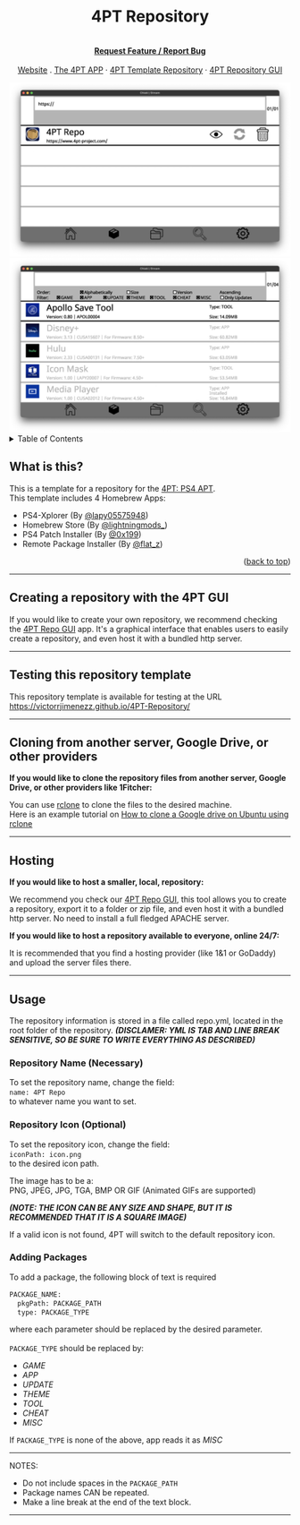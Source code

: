 <div id="top"></div>

<h1 align="center">4PT Repository</h1>

  <p align="center">
    <br />
    <a href="https://github.com/victorrjimenezz/4PT-Repository/issues"><strong>Request Feature / Report Bug</strong></a>
    <br />
    <br />
    <a href="https://www.4pt-project.com">Website</a>
    .
    <a href="https://github.com/victorrjimenezz/PS4-4PT">The 4PT APP</a>
    ·
    <a href="https://github.com/victorrjimenezz/4PT-Repository">4PT Template Repository</a>
    ·
    <a href="https://github.com/victorrjimenezz/4PT-REPO-GUI">4PT Repository GUI</a>
  </p>


<div align="center">
  <img src="screenshots/screenshot0.png" alt="Logo">
  <img src="screenshots/screenshot1.png" alt="Logo">
</div>


<!-- TABLE OF CONTENTS -->
<details>
  <summary>Table of Contents</summary>
  <ol>
    <li>
      <a href="#wit">What is this?</a>
    </li>
    <li><a href="#gui">Creating a repository with the 4PT GUI</a></li>
    <li><a href="#providers">Cloning from Providers</a></li>
    <li><a href="#server">Hosting</a></li>
    <li><a href="#usage">Usage</a>
    <ul>
    <li><a href="#repoName">Repository Name</a></li>
    <li><a href="#repoIcon">Repository Icon</a></li>
    <li><a href="#pkg">Adding Packages</a></li>
    </ul></li>
  </ol>
</details>

<div id="wit"></div>

## What is this?

This is a template for a repository for the <a href="https://github.com/victorrjimenezz/PS4-4PT">4PT: PS4 APT</a>.</br>
This template includes 4 Homebrew Apps: </br>
* PS4-Xplorer (By <a href="https://twitter.com/lapy05575948">@lapy05575948</a>)
* Homebrew Store (By <a href="https://twitter.com/lightningmods_">@lightningmods_</a>)
* PS4 Patch Installer (By <a href="https://twitter.com/0x199">@0x199</a>)
* Remote Package Installer (By <a href="https://twitter.com/flat_z">@flat_z</a>)
<p align="right">(<a href="#top">back to top</a>)</p>

******

<div id="gui"></div>

## Creating a repository with the 4PT GUI

If you would like to create your own repository, we recommend checking the [4PT Repo GUI](https://github.com/victorrjimenezz/4PT-REPO-GUI)
app. It's a graphical interface that enables users to easily create a repository, and even host it with a bundled http server.

******

## Testing this repository template

This repository template is available for testing at the URL https://victorrjimenezz.github.io/4PT-Repository/

******

<div id="providers"></div>

## Cloning from another server, Google Drive, or other providers

**If you would like to clone the repository files from another server,  Google Drive, or other providers like 1Fitcher:** </br>

You can use [rclone](https://rclone.org) to clone the files to the desired machine. </br>
Here is an example tutorial on [How to clone a Google drive on Ubuntu using rclone](https://m.youtube.com/watch?v=f8K-V3HHDA0)

******

<div id="server"></div>

## Hosting

**If you would like to host a smaller, local, repository:** </br>

We recommend you check our [4PT Repo GUI](https://github.com/victorrjimenezz/4PT-REPO-GUI), this tool allows you
to create a repository, export it to a folder or zip file, and even host it with a bundled http server. No need to install
a full fledged APACHE server.

**If you would like to host a repository available to everyone, online 24/7:** </br>

It is recommended that you find a hosting provider (like 1&1 or GoDaddy) and upload the server files there.


******

<div id="usage"></div>

## Usage
The repository information is stored in a file called repo.yml, located in the root folder of the 
repository. ***(DISCLAMER: YML IS TAB AND LINE BREAK SENSITIVE, SO BE SURE TO WRITE EVERYTHING AS DESCRIBED)***

<div id="repoName"></div>

### Repository Name (Necessary)
To set the repository name, change the field: </br>
`name: 4PT Repo` </br>
to whatever name you want to set.

<div id="repoIcon"></div>

### Repository Icon (Optional)
To set the repository icon, change the field: </br>
`iconPath: icon.png` </br>
to the desired icon path.

The image has to be a: </br>
PNG, JPEG, JPG, TGA, BMP OR GIF (Animated GIFs are supported) </br>

***(NOTE: THE ICON CAN BE ANY SIZE AND SHAPE, BUT IT IS RECOMMENDED THAT IT IS
A SQUARE IMAGE)***

If a valid icon is not found, 4PT will switch to the default repository icon.

<div id="pkg"></div>

### Adding Packages
To add a package, the following block of text is required
```
PACKAGE_NAME:
  pkgPath: PACKAGE_PATH
  type: PACKAGE_TYPE
```

where each parameter should be replaced by the desired parameter. </br></br>
```PACKAGE_TYPE``` should be replaced by:
- *GAME*
- *APP*
- *UPDATE*
- *THEME*
- *TOOL*
- *CHEAT*
- *MISC*

If ```PACKAGE_TYPE``` is none of the above, app reads it as *MISC*

***
NOTES: </br>

- Do not include spaces in the ```PACKAGE_PATH```</br>
- Package names CAN be repeated. </br>
- Make a line break at the end of the text block.
***